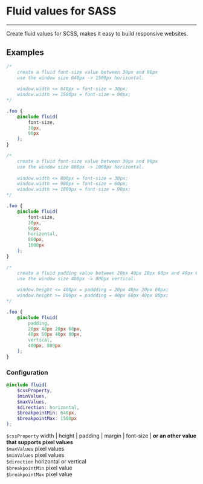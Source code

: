 # Fluid values for SASS

----

Create fluid values for SCSS, makes it easy to build responsive websites.

## Examples

```scss
/* 
    create a fluid font-size value between 30px and 90px 
    use the window size 640px -> 1500px horizontal.
    
    window.width <= 640px = font-size = 30px;
    window.width >= 1500px = font-size = 90px;
*/

.foo {
    @include fluid(
        font-size,
        30px,
        90px
    );
}

/* 
    create a fluid font-size value between 30px and 90px
    use the window size 800px -> 1000px horizontal.
    
    window.width <= 800px = font-size = 30px;
    window.width == 900px = font-size = 60px;
    window.width >= 1000px = font-size = 90px;
*/

.foo {
    @include fluid(
        font-size,
        30px,
        90px,
        horizontal,
        800px,
        1000px
    );
}

/* 
    create a fluid padding value between 20px 40px 20px 60px and 40px 60px 40px 80px
    use the window size 400px -> 800px vertical.
    
    window.height <= 400px = paddding = 20px 40px 20px 60px;
    window.height >= 800px = paddding = 40px 60px 40px 80px;
*/

.foo {
    @include fluid(
        padding,
        20px 40px 20px 60px,
        40px 60px 40px 80px,
        vertical,
        400px, 800px
    );
}
```



### Configuration
```scss
@include fluid(
    $cssProperty,
    $minValues,
    $maxValues,
    $direction: horizontal,
    $breakpointMin: 640px,
    $breakpointMax: 1500px
);
```

```$cssProperty``` width | height | padding | margin | font-size | **or an other value that supports pixel values**    
```$maxValues``` pixel values    
```$minValues``` pixel values    
```$direction``` horizontal or vertical    
```$breakpointMin``` pixel value    
```$breakpointMax``` pixel value    